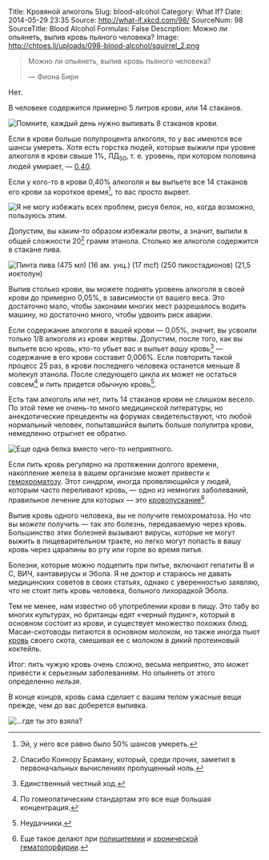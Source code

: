 Title: Кровяной алкоголь
Slug: blood-alcohol
Category: What If?
Date: 2014-05-29 23:35
Source: http://what-if.xkcd.com/98/
SourceNum: 98
SourceTitle: Blood Alcohol
Formulas: False
Description: Можно ли опьянеть, выпив кровь пьяного человека?
Image: http://chtoes.li/uploads/098-blood-alcohol/squirrel_2.png

> Можно ли опьянеть, выпив кровь пьяного человека?
>
> — Фиона Бирн

Нет.

В человеке содержится примерно 5 литров крови, или 14 стаканов.

![](/uploads/098-blood-alcohol/glasses.png "Помните, каждый день нужно выпивать 8 стаканов крови.")

Если в крови больше полупроцента алкоголя, то у вас имеются все шансы умереть. Хотя есть горстка людей, которые выжили при уровне алкоголя в крови свыше 1%, ЛД<sub>50</sub>, т. е. уровень, при котором половина людей умирает, — [0,40](http://www.nellis.af.mil/shared/media/document/AFD-110211-015.pdf).

Если у кого-то в крови 0,40% алкоголя и вы выпьете все 14 стаканов его крови за короткое время[^1], то вас просто вырвет.

[^1]: Эй, у него все равно было 50% шансов умереть.

![](/uploads/098-blood-alcohol/squirrel_ru.png "Я не могу избежать всех проблем, рисуя белок, но, когда возможно, пользуюсь этим.")

Допустим, вы каким-то образом избежали рвоты, а значит, выпили в общей сложности 20[^2] грамм этанола. Столько же алкоголя содержится в стакане пива.

[^2]: Спасибо Коннору Браману, который, среди прочих, заметил в первоначальных вычислениях пропущенный ноль.

![](/uploads/098-blood-alcohol/beer1.png "Пинта пива (475 мл) (16 ам. унц.) (17 mcf) (250 пикостадионов) (21,5 иоктолун)")

Выпив столько крови, вы можете поднять уровень алкоголя в своей крови до примерно 0,05%, в зависимости от вашего веса. Это достаточно мало, чтобы законами многих мест разрешалось водить машину, но достаточно много, чтобы удвоить риск аварии.

Если содержание алкоголя в вашей крови — 0,05%, значит, вы усвоили только 1/8 алкоголя из крови жертвы. Допустим, после того, как вы выпьете всю кровь, кто-то убьет вас и выпьет _вашу_ кровь[^3] — содержание в его крови составит 0,006%. Если повторить такой процесс 25 раз, в крови последнего человека останется меньше 8 молекул этанола. После следующего цикла их может не остаться совсем[^4] и пить придется обычную кровь[^5].

[^3]: Единственный честный ход.
[^4]: По гомеопатическим стандартам это все еще большая концентрация.
[^5]: Неудачники.

Есть там алкоголь или нет, пить 14 стаканов крови не слишком весело. По этой теме не очень-то много медицинской литературы, но анекдотические прецеденты на форумах свидетельствуют, что любой нормальный человек, попытавшийся выпить больше полулитра крови, немедленно отрыгнет ее обратно.

![](/uploads/098-blood-alcohol/squirrel_2.png "Еще одна белка вместо чего-то неприятного.")

Если пить кровь регулярно на протяжении долгого времени, накопление железа в вашем организме может привести к [гемохроматозу](http://ru.wikipedia.org/wiki/Гемохроматоз). Этот синдром, иногда проявляющийся у людей, которым часто переливают кровь, — одно из немногих заболеваний, правильное лечение для которых — это [кровопускание](http://ru.wikipedia.org/wiki/Кровопускание)[^6].

[^6]: Еще такое делают при [полицитемии](http://ru.wikipedia.org/wiki/Истинная_полицитемия) и [хронической гематопорфирии](http://ru.wikipedia.org/wiki/Порфирия).

Выпив кровь одного человека, вы не получите гемохроматоза. Но что вы _можете_ получить — так это болезнь, передаваемую через кровь. Большинство этих болезней вызывают вирусы, которые не могут выжить в пищеварительном тракте, но легко могут попасть в вашу кровь через царапины во рту или горле во время питья.

Болезни, которые можно подцепить при питье, включают гепатиты B и C, ВИЧ, хантавирусы и Эбола. Я не доктор и стараюсь не давать медицинских советов в своих статьях, однако с уверенностью заявляю, что не стоит пить кровь человека, больного лихорадкой Эбола.

Тем не менее, нам известно об употреблении крови в пищу. Это табу во многих культурах, но британцы едят «черный пудинг», который в основном состоит из крови, и существует множество похожих блюд. Масаи-скотоводы питаются в основном молоком, но также иногда пьют [кровь](http://digitalcommons.calpoly.edu/cgi/viewcontent.cgi?article=1005&context=honors) своего скота, смешивая ее с молоком в дикий протеиновый коктейль.

Итог: пить чужую кровь очень сложно, весьма неприятно, это может привести к серьезным заболеваниям. Но опьянеть от этого определенно _нельзя_.

В конце концов, кровь сама сделает с вашим телом ужасные вещи прежде, чем до вас доберется выпивка.

![](/uploads/098-blood-alcohol/gallon_ru.png "…где ты это взяла?")
